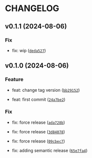 # CHANGELOG



## v0.1.1 (2024-08-06)

### Fix

* fix: wip ([`deda527`](https://github.com/pmgordon/py-installable/commit/deda52772c23c47ce471ce5c39703d22a0184ae2))


## v0.1.0 (2024-08-06)

### Feature

* feat: change tag version ([`bb29152`](https://github.com/pmgordon/py-installable/commit/bb291525aa16023e2968e3fa3d3cd3945e7a77c2))

* feat: first commit ([`24a7be2`](https://github.com/pmgordon/py-installable/commit/24a7be2d7ee88d23cb5b720255fa70d5b684e211))

### Fix

* fix: force release ([`ada728b`](https://github.com/pmgordon/py-installable/commit/ada728bcf45fa9be3220e44100043141c68e7aa1))

* fix: force release ([`3d84078`](https://github.com/pmgordon/py-installable/commit/3d840781f34e914be4544e9c48b6c920e1a1efdd))

* fix: force release ([`09cbec7`](https://github.com/pmgordon/py-installable/commit/09cbec711c6942dcbd4e5bc8851801b2286034f3))

* fix: adding semantic release ([`65e7fa4`](https://github.com/pmgordon/py-installable/commit/65e7fa4464c36ce1c0acf3d01fe2ef1233ba3de3))
